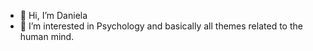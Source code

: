 - 👋 Hi, I’m Daniela
- 👀 I’m interested in Psychology and basically 
all themes related to the human mind.

<!---
21027981/21027981 is a ✨ special ✨ repository because its `README.md` (this file) appears on your GitHub profile.
You can click the Preview link to take a look at your changes.
--->
